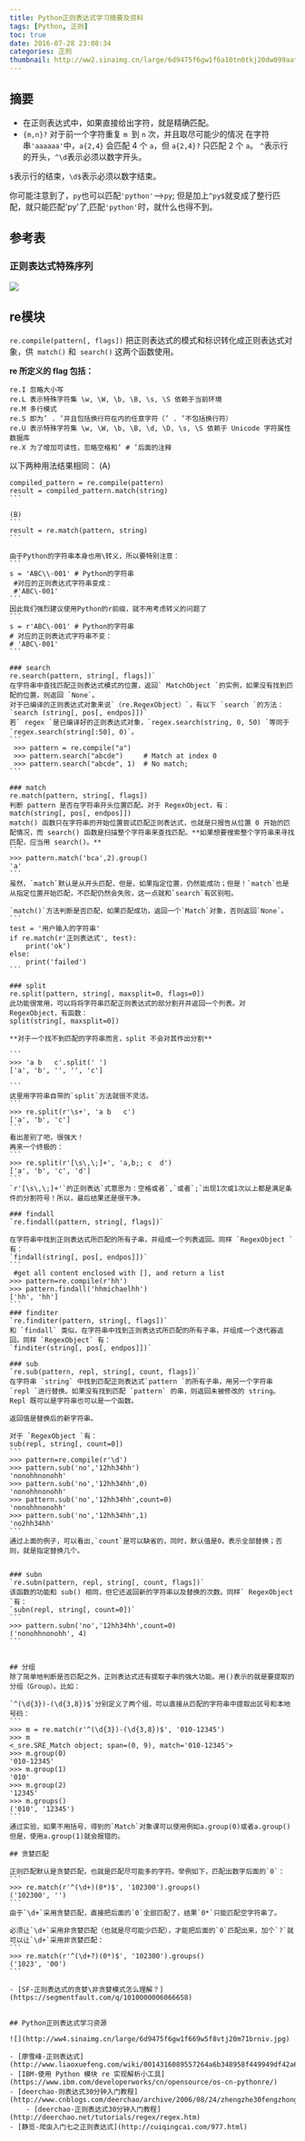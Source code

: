 ```yaml
---
title: Python正则表达式学习摘要及资料
tags: [Python, 正则]
toc: true
date: 2016-07-28 23:08:34
categories: 正则
thumbnail: http://ww2.sinaimg.cn/large/6d9475f6gw1f6a10tn0tkj20dw099aat.jpg
---
```


## 摘要
- 在正则表达式中，如果直接给出字符，就是精确匹配。
- `{m,n}?`  对于前一个字符重复 `m `到 `n` 次，并且取尽可能少的情况    在字符串`'aaaaaa'`中，`a{2,4}` 会匹配 4 个 `a`，但 `a{2,4}?` 只匹配 2 个 `a`。
`^`表示行的开头，`^\d`表示必须以数字开头。

`$`表示行的结束，`\d$`表示必须以数字结束。

你可能注意到了，`py`也可以匹配`'python'`-->`py`;
但是加上`^py$`就变成了整行匹配，就只能匹配'py'了,匹配`'python'`时，就什么也得不到。



<!-- more -->


## 参考表
### 正则表达式特殊序列
![](http://ww2.sinaimg.cn/large/6d9475f6gw1f66hgqzww1j20mx0900u4.jpg)



## re模块

`re.compile(pattern[, flags])`
把正则表达式的模式和标识转化成正则表达式对象，供` match()` 和` search()` 这两个函数使用。

**re 所定义的 flag 包括：**
```
re.I 忽略大小写
re.L 表示特殊字符集 \w, \W, \b, \B, \s, \S 依赖于当前环境
re.M 多行模式
re.S 即为’ . ’并且包括换行符在内的任意字符（’ . ’不包括换行符）
re.U 表示特殊字符集 \w, \W, \b, \B, \d, \D, \s, \S 依赖于 Unicode 字符属性数据库
re.X 为了增加可读性，忽略空格和’ # ’后面的注释
```
以下两种用法结果相同：
(A)
````
compiled_pattern = re.compile(pattern) 
result = compiled_pattern.match(string)
```

(B)
```
result = re.match(pattern, string)
```

由于Python的字符串本身也用\转义，所以要特别注意：
```
s = 'ABC\\-001' # Python的字符串
 #对应的正则表达式字符串变成：
 #'ABC\-001'
```
因此我们强烈建议使用Python的r前缀，就不用考虑转义的问题了
```
s = r'ABC\-001' # Python的字符串
# 对应的正则表达式字符串不变：
# 'ABC\-001'
```

### search
re.search(pattern, string[, flags])`
在字符串中查找匹配正则表达式模式的位置，返回` MatchObject `的实例，如果没有找到匹配的位置，则返回 `None`。
对于已编译的正则表达式对象来说`（re.RegexObject）`，有以下 `search `的方法：
`search (string[, pos[, endpos]])`
若` regex `是已编译好的正则表达式对象，`regex.search(string, 0, 50) `等同于 `regex.search(string[:50], 0)`。
```
 >>> pattern = re.compile("a") 
 >>> pattern.search("abcde")     # Match at index 0 
 >>> pattern.search("abcde", 1)  # No match;
```

### match
re.match(pattern, string[, flags])
判断 pattern 是否在字符串开头位置匹配。对于 RegexObject，有：
match(string[, pos[, endpos]])
match() 函数只在字符串的开始位置尝试匹配正则表达式，也就是只报告从位置 0 开始的匹配情况，而 search() 函数是扫描整个字符串来查找匹配。**如果想要搜索整个字符串来寻找匹配，应当用 search()。**
```
>>> pattern.match('bca',2).group()
'a'
```
虽然，`match`默认是从开头匹配，但是，如果指定位置，仍然能成功；但是！`match`也是从指定位置开始匹配，不匹配仍然会失败，这一点就和`search`有区别啦。

`match()`方法判断是否匹配，如果匹配成功，返回一个`Match`对象，否则返回`None`。
```
test = '用户输入的字符串'
if re.match(r'正则表达式', test):
    print('ok')
else:
    print('failed')
```

### split
re.split(pattern, string[, maxsplit=0, flags=0])
此功能很常用，可以将将字符串匹配正则表达式的部分割开并返回一个列表。对 RegexObject，有函数：
split(string[, maxsplit=0])

**对于一个找不到匹配的字符串而言，split 不会对其作出分割**

```
>>> 'a b   c'.split(' ')
['a', 'b', '', '', 'c']

```
这里用字符串自带的`split`方法就很不灵活。
```
>>> re.split(r'\s+', 'a b   c')
['a', 'b', 'c']
```
看出差别了吧，很强大！
再来一个终极的：
```
>>> re.split(r'[\s\,\;]+', 'a,b;; c  d')
['a', 'b', 'c', 'd']
```
`r'[\s\,\;]+'`的正则表达`式意思为：空格或者`,`或者`;`出现1次或1次以上都是满足条件的分割符号！所以，最后结果还是很干净。

### findall
`re.findall(pattern, string[, flags])`

在字符串中找到正则表达式所匹配的所有子串，并组成一个列表返回。同样 `RegexObject `有：
`findall(string[, pos[, endpos]])`
```
 #get all content enclosed with [], and return a list 
>>> pattern=re.compile(r'hh')
>>> pattern.findall('hhmichaelhh')
['hh', 'hh']
```
### finditer
`re.finditer(pattern, string[, flags])`
和 `findall` 类似，在字符串中找到正则表达式所匹配的所有子串，并组成一个迭代器返回。同样 `RegexObject` 有：
`finditer(string[, pos[, endpos]])`

### sub
`re.sub(pattern, repl, string[, count, flags])`
在字符串 `string` 中找到匹配正则表达式`pattern `的所有子串，用另一个字符串 `repl `进行替换。如果没有找到匹配 `pattern` 的串，则返回未被修改的 string。Repl 既可以是字符串也可以是一个函数。

返回值是替换后的新字符串。

对于 `RegexObject `有：
sub(repl, string[, count=0])
```
>>> pattern=re.compile(r'\d')
>>> pattern.sub('no','12hh34hh')
'nonohhnonohh'
>>> pattern.sub('no','12hh34hh',0)
'nonohhnonohh'
>>> pattern.sub('no','12hh34hh',count=0)
'nonohhnonohh'
>>> pattern.sub('no','12hh34hh',1)
'no2hh34hh'
```
通过上面的例子，可以看出,`count`是可以缺省的，同时，默认值是0，表示全部替换；否则，就是指定替换几个。


### subn
`re.subn(pattern, repl, string[, count, flags])`
该函数的功能和 sub() 相同，但它还返回新的字符串以及替换的次数。同样` RegexObject `有：
`subn(repl, string[, count=0])`
```
>>> pattern.subn('no','12hh34hh',count=0)
('nonohhnonohh', 4)
```


## 分组
除了简单地判断是否匹配之外，正则表达式还有提取子串的强大功能。用()表示的就是要提取的分组（Group）。比如：

`^(\d{3})-(\d{3,8})$`分别定义了两个组，可以直接从匹配的字符串中提取出区号和本地号码：
```
>>> m = re.match(r'^(\d{3})-(\d{3,8})$', '010-12345')
>>> m
<_sre.SRE_Match object; span=(0, 9), match='010-12345'>
>>> m.group(0)
'010-12345'
>>> m.group(1)
'010'
>>> m.group(2)
'12345'
>>> m.groups()
('010', '12345')
```
通过实验，如果不用括号，得到的`Match`对象课可以使用例如a.group(0)或者a.group()但是，使用a.group(1)就会报错的。

## 贪婪匹配

正则匹配默认是贪婪匹配，也就是匹配尽可能多的字符。举例如下，匹配出数字后面的`0`：
```
>>> re.match(r'^(\d+)(0*)$', '102300').groups()
('102300', '')
```
由于`\d+`采用贪婪匹配，直接把后面的`0`全部匹配了，结果`0*`只能匹配空字符串了。

必须让`\d+`采用非贪婪匹配（也就是尽可能少匹配），才能把后面的`0`匹配出来，加个`?`就可以让`\d+`采用非贪婪匹配：
```
>>> re.match(r'^(\d+?)(0*)$', '102300').groups()
('1023', '00')
```

- [SF-正则表达式的贪婪\非贪婪模式怎么理解？](https://segmentfault.com/q/1010000006066658)


## Python正则表达式学习资源

![](http://ww4.sinaimg.cn/large/6d9475f6gw1f669w5f8vtj20m71brniv.jpg)

- [廖雪峰-正则表达式](http://www.liaoxuefeng.com/wiki/0014316089557264a6b348958f449949df42a6d3a2e542c000/00143193331387014ccd1040c814dee8b2164bb4f064cff000)
- [IBM-使用 Python 模块 re 实现解析小工具](https://www.ibm.com/developerworks/cn/opensource/os-cn-pythonre/)
- [deerchao-则表达式30分钟入门教程](http://www.cnblogs.com/deerchao/archive/2006/08/24/zhengzhe30fengzhongjiaocheng.html)
    - [deerchao-正则表达式30分钟入门教程](http://deerchao.net/tutorials/regex/regex.htm)
- [静觅-爬虫入门七之正则表达式](http://cuiqingcai.com/977.html)



















<script src='//w.segmentfault.com/card/1030000002497141.js?w=0&3rd=0&bg=0&bd=DDDDDD&cl=333333&btn=009a61&noBtn=0'></script>
<script src="http://open.iciba.com/huaci/huaci.js" ></script>
----

